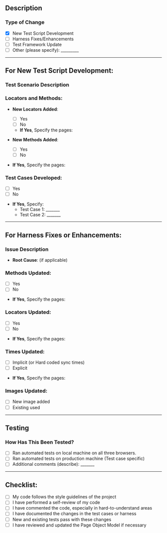 ## Description

<!-- Provide a brief description of the changes introduced by this PR. Include the reason for the changes. -->

### Type of Change

- [x] New Test Script Development
- [ ] Harness Fixes/Enhancements
- [ ] Test Framework Update
- [ ] Other (please specify): _________

---

## For New Test Script Development:

### Test Scenario Description

<!-- Provide a brief description of the test case or feature being automated. Mention which pages are involved in this script. -->

### Locators and Methods:

- **New Locators Added**:
  - [ ] Yes
  - [ ] No
  - **If Yes**, Specify the pages:
   
- **New Methods Added**:
  - [ ] Yes
  - [ ] No
 - **If Yes**, Specify the pages:

### Test Cases Developed:
  - [ ] Yes
  - [ ] No
  - **If Yes**, Specify:
    - Test Case 1: _______
    - Test Case 2: _______
  
---

## For Harness Fixes or Enhancements:

### Issue Description

<!-- Provide a description of the issue or bug that the harness fix addresses. Specify the root cause if known. -->
  
- **Root Cause**: (if applicable)

### Methods Updated:

- [ ] Yes
- [ ] No
- **If Yes**, Specify the pages:
  
### Locators Updated:

- [ ] Yes
- [ ] No
- **If Yes**, Specify the pages:

### Times Updated:

- [ ] Implicit (or Hard coded sync times)
- [ ] Explicit
- **If Yes**, Specify the pages:

### Images Updated:

- [ ] New image added
- [ ] Existing used
    
---

## Testing

### How Has This Been Tested?

<!-- Describe the testing strategy used for the changes. List tests and configurations used. -->

- [ ] Ran automated tests on local machine on all three browsers. 
- [ ] Ran automated tests on production machine (Test case specific)
- [ ] Additional comments (describe): _______

---

## Checklist:

- [ ] My code follows the style guidelines of the project
- [ ] I have performed a self-review of my code
- [ ] I have commented the code, especially in hard-to-understand areas
- [ ] I have documented the changes in the test cases or harness
- [ ] New and existing tests pass with these changes
- [ ] I have reviewed and updated the Page Object Model if necessary
